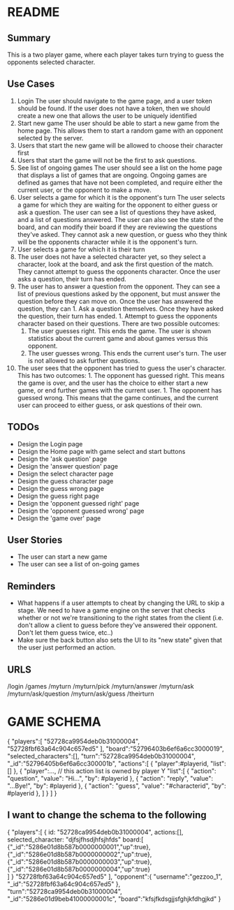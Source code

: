 # README
## Summary
This is a two player game, where each player takes turn trying to guess the opponents selected character.

## Use Cases
1. Login
   The user should navigate to the game page, and a user token should be found. If the user does not have a token, then we should create a new one that allows the user to be uniquely identified
1. Start new game
   The user should be able to start a new game from the home page. This allows them to start a random game with an opponent selected by the server.
  1. Users that start the new game will be allowed to choose their character first
  1. Users that start the game will not be the first to ask questions.
1. See list of ongoing games
   The user should see a list on the home page that displays a list of games that are ongoing. Ongoing games are defined as games that have not been completed, and require either the current user, or the opponent to make a move.
1. User selects a game for which it is the opponent's turn
   The user selects a game for which they are waiting for the opponent to either guess or ask a question. The user can see a list of questions they have asked, and a list of questions answered. The user can also see the state of the board, and can modify their board if they are reviewing the questions they've asked. They cannot ask a new question, or guess who they think will be the opponents character while it is the opponent's turn.
1. User selects a game for which it is their turn
  1. The user does not have a selected character yet, so they select a character, look at the board, and ask the first question of the match. They cannot attempt to guess the opponents character. Once the user asks a question, their turn has ended.
  1. The user has to answer a question from the opponent. They can see a list of previous questions asked by the opponent, but must answer the question before they can move on. Once the user has answered the question, they can
    1. Ask a question themselves. Once they have asked the question, their turn has ended. 
    1. Attempt to guess the opponents character based on their questions. There are two possible outcomes:
      1. The user guesses right. This ends the game. The user is shown statistics about the current game and about games versus this opponent.
      1. The user guesses wrong. This ends the current user's turn. The user is not allowed to ask further questions.
  1. The user sees that the opponent has tried to guess the user's character. This has two outcomes:
    1. The opponent has guessed right. This means the game is over, and the user has the choice to either start a new game, or end further games with the current user.
    1. The opponent has guessed wrong. This means that the game continues, and the current user can proceed to either guess, or ask questions of their own.

## TODOs
* Design the Login page
* Design the Home page with game select and start buttons
* Design the 'ask question' page
* Design the 'answer question' page
* Design the select character page
* Design the guess character page
* Design the guess wrong page
* Design the guess right page
* Design the 'opponent guessed right' page
* Design the 'opponent guessed wrong' page
* Design the 'game over' page

## User Stories
* The user can start a new game
* The user can see a list of on-going games

## Reminders
* What happens if a user attempts to cheat by changing the URL to skip a stage. We need to have a game engine on the server that checks whether or not we're transitioning to the right states from the client (i.e. don't allow a client to guess before they've answered their opponent. Don't let them guess twice, etc..)
* Make sure the back button also sets the UI to its "new state" given that the user just performed an action.

## URLS
/login
/games
/myturn
  /myturn/pick
  /myturn/answer
  /myturn/ask
    /myturn/ask/question
    /myturn/ask/guess
/theirturn

# GAME SCHEMA
{
  "players":[
    "52728ca9954deb0b31000004",
    "52728fbf63a64c904c657ed5"
  ],
  "board":"52796403b6ef6a6cc3000019",
  "selected_characters":[],
  "turn":"52728ca9954deb0b31000004",
  "_id":"52796405b6ef6a6cc300001b",
  "actions":[
    {
      "player":#playerid, 
      "list":[]
    },
    {
      "player":..., // this action list is owned by player Y
      "list":[
        {
          "action": "question",
          "value": "Hi...",
          "by": #playerid
        },
        {
          "action": "reply",
          "value": "...Bye!",
          "by": #playerid
        },
        {
          "action": "guess",
          "value": "#characterid",
          "by": #playerid
        },
      ]
    }
  ]
}

## I want to change the schema to the following
  {
    "players":[
      {
        id: "52728ca9954deb0b31000004",
        actions:[],
        selected_character: "djfsjfhsdjhfsjhfds"
        board:[
          {"_id":"5286e01d8b587b0000000001","up":true},
          {"_id":"5286e01d8b587b0000000002","up":true},
          {"_id":"5286e01d8b587b0000000003","up":true},
          {"_id":"5286e01d8b587b0000000004","up":true}        
        ]
      }
      "52728fbf63a64c904c657ed5"
    ],
    "opponent":{
      "username":"gezzoo_1",
      "_id":"52728fbf63a64c904c657ed5"
    },
    "turn":"52728ca9954deb0b31000004",
    "_id":"5286e01d9beb41000000001c",
    "board":"kfsjfkdsgjjsfghjkfdhgjkd"
  }